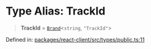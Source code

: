 # Type Alias: TrackId

> **TrackId** = [`Brand`](Brand.md)\<`string`, `"TrackId"`\>

Defined in: [packages/react-client/src/types/public.ts:11](https://github.com/fishjam-cloud/web-client-sdk/blob/8be0da3efcdce0dec0a98faf77f65b941d4a7757/packages/react-client/src/types/public.ts#L11)
